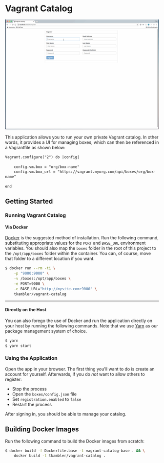 # Vagrant Catalog

![Example Video](https://github.com/tkambler/vagrant-catalog/raw/master/misc/vagrant-catalog.gif)

This application allows you to run your own private Vagrant catalog. In other words, it provides a UI for managing boxes, which can then be referenced in a Vagrantfile as shown below:

```
Vagrant.configure("2") do |config|

    config.vm.box = "org/box-name"
    config.vm.box_url = "https://vagrant.myorg.com/api/boxes/org/box-name"

end
```

## Getting Started

### Running Vagrant Catalog

#### Via Docker

[Docker](https://docker.com) is the suggested method of installation. Run the following command, substituting appropriate values for the `PORT` and `BASE_URL` environment variables. You should also map the `boxes` folder in the root of this project to the `/opt/app/boxes` folder within the container. You can, of course, move that folder to a different location if you want.

```bash
$ docker run --rm -ti \
    -p "9000:9000" \
    -v /boxes:/opt/app/boxes \
    -e PORT=9000 \
    -e BASE_URL="http://mysite.com:9000" \
    tkambler/vagrant-catalog
```

---

#### Directly on the Host

You can also forego the use of Docker and run the application directly on your host by running the following commands. Note that we use [Yarn](https://yarnpkg.com) as our package management system of choice.

```bash
$ yarn
$ yarn start
```

### Using the Application

Open the app in your browser. The first thing you'll want to do is create an account for yourself. Afterwards, if you do _not_ want to allow others to register:

- Stop the process
- Open the `boxes/config.json` file
- Set `registration.enabled` to `false`
- Restart the process

After signing in, you should be able to manage your catalog.

## Building Docker Images

Run the following command to build the Docker images from scratch:

```bash
$ docker build -f Dockerfile.base -t vagrant-catalog-base . && \
    docker build -t tkambler/vagrant-catalog .
```
